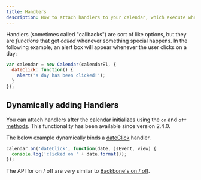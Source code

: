 ```yaml
---
title: Handlers
description: How to attach handlers to your calendar, which execute when other things happen.
---
```


Handlers (sometimes called "callbacks") are sort of like options, but they are *functions* that get *called* whenever something special happens. In the following example, an alert box will appear whenever the user clicks on a day:

```js
var calendar = new Calendar(calendarEl, {
  dateClick: function() {
    alert('a day has been clicked!');
  }
});
```

## Dynamically adding Handlers

You can attach handlers after the calendar initializes using the `on` and `off` [methods](methods). This functionality has been available since version 2.4.0.

The below example dynamically binds a [dateClick](dateClick) handler.

```js
calendar.on('dateClick', function(date, jsEvent, view) {
  console.log('clicked on ' + date.format());
});
```

The API for on / off are very similar to [Backbone's on / off](http://backbonejs.org/#Events).
